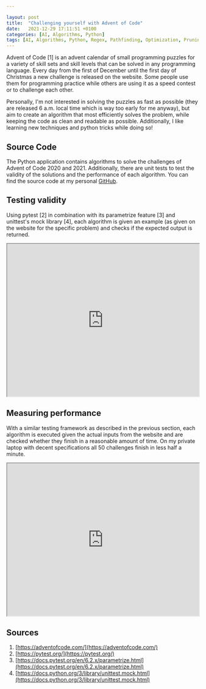 ```yaml
---

layout: post
title:  "Challenging yourself with Advent of Code"
date:   2021-12-29 17:11:51 +0100
categories: [AI, Algorithms, Python]
tags: [AI, Algorithms, Python, Regex, Pathfinding, Optimization, Pruning]
--- 
```

Advent of Code [1] is an advent calendar of small programming puzzles for a variety of skill sets and skill levels that
can be solved in any programming language. Every day from the first of December until the first day of Christmas a new
challenge is released on the website. Some people use them for programming practice while others are using it as a speed
contest or to challenge each other.

Personally, I'm not interested in solving the puzzles as fast as possible (they are released 6 a.m. local time which is
way too early for me anyway), but aim to create an algorithm that most efficiently solves the problem, while keeping the
code as clean and readable as possible. Additionally, I like learning new techniques and python tricks while doing so!

## Source Code

The Python application contains algorithms to solve the challenges of Advent of Code 2020 and 2021. Additionally, there
are unit tests to test the validity of the solutions and the performance of each algorithm. You can find the source code
at my personal
[GitHub](https://github.com/colinschepers/AdventOfCode).

## Testing validity

Using pytest [2] in combination with its parametrize feature [3] and unittest's mock library [4], each algorithm is
given an example (as given on the website for the specific problem) and checks if the expected output is returned.

<p><div style="text-align:center;"><iframe src="https://colinschepers.github.io/AdventOfCode/tests/results/test_examples_2021.html" width="100%" height="400pt"></iframe></div></p>

## Measuring performance

With a similar testing framework as described in the previous section, each algorithm is executed given the actual
inputs from the website and are checked whether they finish in a reasonable amount of time. On my private laptop with
decent specifications all 50 challenges finish in less half a minute.

<p><div style="text-align:center;"><iframe src="https://colinschepers.github.io/AdventOfCode/tests/results/test_running_times_2021.html" width="100%" height="400pt"></iframe></div></p>

## Sources

1. [https://adventofcode.com/](https://adventofcode.com/)
2. [https://pytest.org/](https://pytest.org/)
3. [https://docs.pytest.org/en/6.2.x/parametrize.html](https://docs.pytest.org/en/6.2.x/parametrize.html)
4. [https://docs.python.org/3/library/unittest.mock.html](https://docs.python.org/3/library/unittest.mock.html)
